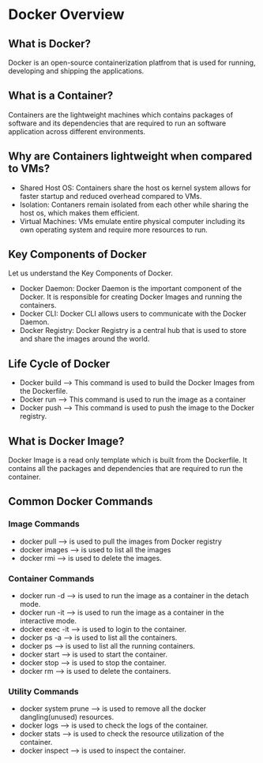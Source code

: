 # Docker Overview

## What is Docker?

Docker is an open-source containerization platfrom that is used for running, developing and shipping the applications.

## What is a Container?

Containers are the lightweight machines which contains packages of software and its dependencies that are required to run an software application across different environments.

## Why are Containers lightweight when compared to VMs?

- Shared Host OS: Containers share the host os kernel system allows for faster startup and reduced overhead compared to VMs.
- Isolation: Contaners remain isolated from each other while sharing the host os, which makes them efficient. 
- Virtual Machines: VMs emulate entire physical computer including its own operating system and require more resources to run.

## Key Components of Docker

Let us understand the Key Components of Docker.

- Docker Daemon: Docker Daemon is the important component of the Docker. It is responsible for creating Docker Images and running the containers.
- Docker CLI: Docker CLI allows users to communicate with the Docker Daemon.
- Docker Registry: Docker Registry is a central hub that is used to store and share the images around the world.

## Life Cycle of Docker

- Docker build --> This command is used to build the Docker Images from the Dockerfile.
- Docker run --> This command is used to run the image as a container
- Docker push --> This command is used to push the image to the Docker registry.

## What is Docker Image?

Docker Image is a read only template which is built from the Dockerfile. It contains all the packages and dependencies that are required to run the container.

## Common Docker Commands

### Image Commands

- docker pull --> is used to pull the images from Docker registry
- docker images --> is used to list all the images
- docker rmi --> is used to delete the images.

### Container Commands

- docker run -d --> is used to run the image as a container in the detach mode.
- docker run -it --> is used to run the image as a container in the interactive mode.
- docker exec -it --> is used to login to the container.
- docker ps -a --> is used to list all the containers.
- docker ps --> is used to list all the running containers.
- docker start --> is used to start the container.
- docker stop --> is used to stop the container.
- docker rm --> is used to delete the containers.

### Utility Commands

- docker system prune --> is used to remove all the docker dangling(unused) resources.
- docker logs --> is used to check the logs of the container.
- docker stats --> is used to check the resource utilization of the container.
- docker inspect --> is used to inspect the container.

